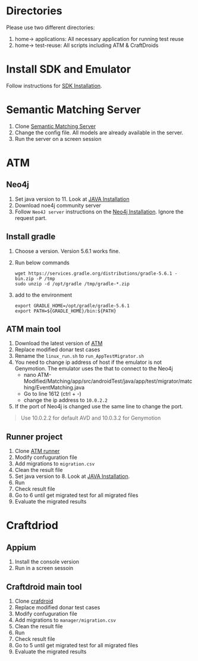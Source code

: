 # Directories
Please use two different directories:

1. home-> applications: All necessary application for running test reuse
2. home-> test-reuse: All scripts including ATM & CraftDroids

# Install SDK and Emulator

Follow instructions for [SDK Installation](http://star-rep.inf.usi.ch/Mohebbi/test_reuse_install/blob/master/SDK_Install.md).



# Semantic Matching Server
1. Clone [Semantic Matching Server](http://star-rep.inf.usi.ch/Mohebbi/matching-server)
1. Change the config file. All models are already available in the server.
1. Run the server on a screen session



# ATM
## Neo4j
1. Set java version to 11. Look at [JAVA Installation](http://star-rep.inf.usi.ch/Mohebbi/test_reuse_install/blob/master/java_Install.md)
1. Download noe4j community server
1. Follow `Neo4J server` instructions on the [Neo4j Installation](http://star-rep.inf.usi.ch/Mohebbi/test_reuse_install/blob/master/neo4j_Install.md). Ignore the request part.

## Install gradle
1. Choose a version. Version 5.6.1 works fine.
1. Run below commands

    ```
    wget https://services.gradle.org/distributions/gradle-5.6.1 -bin.zip -P /tmp
    sudo unzip -d /opt/gradle /tmp/gradle-*.zip
    ```
1. add to the environment

    ```
    export GRADLE_HOME=/opt/gradle/gradle-5.6.1
    export PATH=${GRADLE_HOME}/bin:${PATH}
    ```


## ATM main tool
1. Download the latest version of [ATM](https://drive.google.com/file/d/1T75IhV4AGRzFU7cjeE4xOpKwcGBXwzCC/view?usp=sharing)
1. Replace modified donar test cases
1. Rename the `linux_run.sh` to `run_AppTestMigrator.sh`
1. You need to change ip address of host if the emulator is not Genymotion. 
    The emulator uses the that to connect to the Neo4j
    - nano ATM-Modified/Matching/app/src/androidTest/java/app/test/migrator/matching/EventMatching.java
    - Go to line 1612 (ctrl + -)
    - change the ip address to `10.0.2.2`
1. If the port of Neo4j is changed use the same line to change the port.

> Use 10.0.2.2 for default AVD and 10.0.3.2 for Genymotion

## Runner project
1. Clone [ATM runner](http://star-rep.inf.usi.ch/Mohebbi/atm_runner)
1. Modify confuguration file
1. Add migrations to `migration.csv`
1. Clean the result file
2. Set java version to 8. Look at [JAVA Installation](http://star-rep.inf.usi.ch/Mohebbi/test_reuse_install/blob/master/java_Install.md).
1. Run
1. Check result file
1. Go to 6 until get migrated test for all migrated files
1. Evaluate the migrated results

# Craftdriod

## Appium
1. Install the console version
1. Run in a screen sessoin

## Craftdroid main tool

1. Clone [crafdroid](http://star-rep.inf.usi.ch/Mohebbi/Craftdroid-Modified)
1. Replace modified donar test cases
1. Modify confuguration file
1. Add migrations to `manager/migration.csv`
1. Clean the result file
1. Run
1. Check result file
1. Go to 5 until get migrated test for all migrated files
1. Evaluate the migrated results